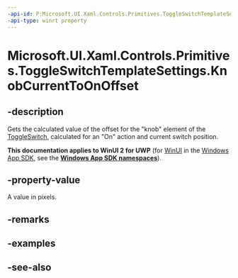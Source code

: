 ```yaml
---
-api-id: P:Microsoft.UI.Xaml.Controls.Primitives.ToggleSwitchTemplateSettings.KnobCurrentToOnOffset
-api-type: winrt property
---
```


<!-- Property syntax
public double KnobCurrentToOnOffset { get; }
-->

# Microsoft.UI.Xaml.Controls.Primitives.ToggleSwitchTemplateSettings.KnobCurrentToOnOffset

## -description
Gets the calculated value of the offset for the "knob" element of the [ToggleSwitch](../microsoft.ui.xaml.controls/toggleswitch.md), calculated for an "On" action and current switch position.

**This documentation applies to WinUI 2 for UWP** (for [WinUI](/windows/apps/winui/winui3/) in the [Windows App SDK](/windows/apps/windows-app-sdk/), see the **[Windows App SDK namespaces](/windows/windows-app-sdk/api/winrt/)**).

## -property-value
A value in pixels.

## -remarks

## -examples

## -see-also
